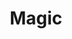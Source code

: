---
title: Magic
crosslinks:
- cardistry
- pennandteller
- IAmA
- magicTCG
- cardmagic
- EDC
- comics
- 2meirl4meirl
- autotldr
- funny
- '2013'
- keming
- agt
- skeptic
- television
- psychology
- Magicalsecrets
- Serendipity
---